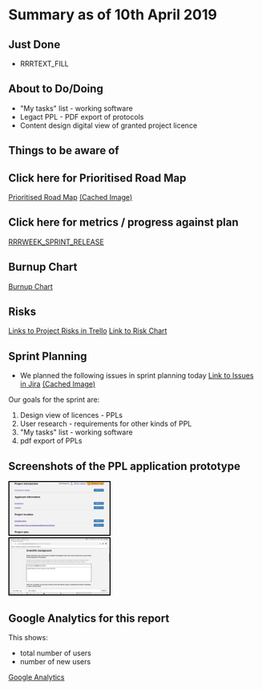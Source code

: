 # Summary as of 10th April 2019 

## Just Done
* RRRTEXT_FILL

## About to Do/Doing
* "My tasks" list - working software
* Legact PPL - PDF export of protocols
* Content design digital view of granted project licence

## Things to be aware of

## Click here for Prioritised Road Map
[Prioritised Road Map](https://trello.com/b/p7x9hbPV/prioritised-roadmap)    [\(Cached Image\)](graphs/ASLRoadMap10042019.jpg)

## Click here for metrics / progress against plan
[RRRWEEK_SPRINT_RELEASE](graphs/progress10042019.png)

## Burnup Chart

[Burnup Chart](burnup10042019.md)

## Risks
[Links to Project Risks in Trello](https://trello.com/b/VuFuCL7t/risk-register-and-kpis-asl-delivery) 
[Link to Risk Chart](graphs/risk10042019.png)

## Sprint Planning
* We planned the following issues in sprint planning today [Link to Issues in Jira](https://jira.digital.homeoffice.gov.uk/secure/RapidBoard.jspa?rapidView=261)    [\(Cached Image\)](graphs/sprint10042019.png)


Our goals for the sprint are:
1. Design view of licences - PPLs
2. User research - requirements for other kinds of PPL 
3. "My tasks" list - working software 
4. pdf export of PPLs


## Screenshots of the PPL application prototype
<a href="graphs/proto1_10042019.png"><img src="graphs/proto1_10042019.png" alt="HTML5 Icon" width="200" style="border:2px solid black"></a>
<br>
<a href="graphs/proto2_10042019.png"><img src="graphs/proto2_10042019.png" alt="HTML5 Icon" width="200" style="border:2px solid black"></a>
<br>

## Google Analytics for this report

This shows:
* total number of users
* number of new users

[Google Analytics](graphs/GA10042019.jpg)

